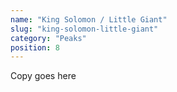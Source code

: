```yaml
---
name: "King Solomon / Little Giant"
slug: "king-solomon-little-giant"
category: "Peaks"
position: 8
---
```


Copy goes here
